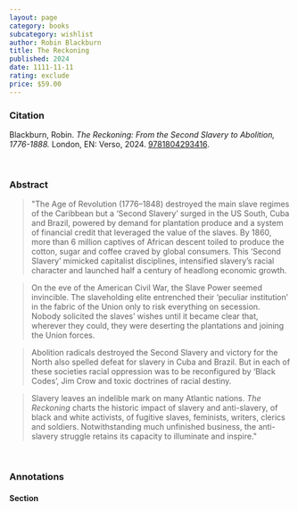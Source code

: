 ```yaml
---
layout: page
category: books
subcategory: wishlist
author: Robin Blackburn
title: The Reckoning
published: 2024
date: 1111-11-11
rating: exclude
price: $59.00
---
```


### Citation

Blackburn, Robin. *The Reckoning: From the Second Slavery to Abolition, 1776-1888.* London, EN: Verso, 2024. [9781804293416](https://www.versobooks.com/en-ca/products/3115-the-reckoning).

<br>

### Abstract

> "The Age of Revolution (1776–1848) destroyed the main slave regimes of the Caribbean but a ‘Second Slavery’ surged in the US South, Cuba and Brazil, powered by demand for plantation produce and a system of financial credit that leveraged the value of the slaves. By 1860, more than 6 million captives of African descent toiled to produce the cotton, sugar and coffee craved by global consumers. This ‘Second Slavery’ mimicked capitalist disciplines, intensified slavery’s racial character and launched half a century of headlong economic growth.

> On the eve of the American Civil War, the Slave Power seemed invincible. The slaveholding elite entrenched their ‘peculiar institution’ in the fabric of the Union only to risk everything on secession. Nobody solicited the slaves’ wishes until it became clear that, wherever they could, they were deserting the plantations and joining the Union forces.

> Abolition radicals destroyed the Second Slavery and victory for the North also spelled defeat for slavery in Cuba and Brazil. But in each of these societies racial oppression was to be reconfigured by ‘Black Codes’, Jim Crow and toxic doctrines of racial destiny.

> Slavery leaves an indelible mark on many Atlantic nations. *The Reckoning* charts the historic impact of slavery and anti-slavery, of black and white activists, of fugitive slaves, feminists, writers, clerics and soldiers. Notwithstanding much unfinished business, the anti-slavery struggle retains its capacity to illuminate and inspire."

<br>

### Annotations

#### Section

<br>
